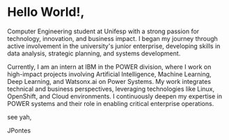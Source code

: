 # Hello World!,
Computer Engineering student at Unifesp with a strong passion for technology, innovation, and business impact. I began my journey through active involvement in the university's junior enterprise, developing skills in data analysis, strategic planning, and systems development.

Currently, I am an intern at IBM in the POWER division, where I work on high-impact projects involving Artificial Intelligence, Machine Learning, Deep Learning, and Watsonx.ai on Power Systems. My work integrates technical and business perspectives, leveraging technologies like Linux, OpenShift, and Cloud environments. I continuously deepen my expertise in POWER systems and their role in enabling critical enterprise operations.

see yah,

JPontes

<!---
JlPontes/JlPontes is a ✨ special ✨ repository because its `README.md` (this file) appears on your GitHub profile.
You can click the Preview link to take a look at your changes.
--->
